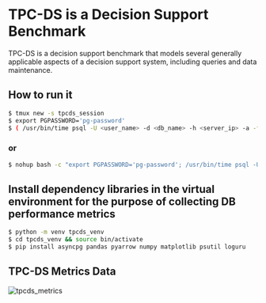 # TPC-DS is a Decision Support Benchmark

TPC-DS is a decision support benchmark that models several generally applicable aspects of a decision
support system, including queries and data maintenance.

## How to run it

```sh
$ tmux new -s tpcds_session
$ export PGPASSWORD='pg-password'
$ ( /usr/bin/time psql -U <user_name> -d <db_name> -h <server_ip> -a -f <tpcds_query.sql> ) >tpcds.log 2>&1
```

### or

```sh
$ nohup bash -c "export PGPASSWORD='pg-password'; /usr/bin/time psql -U <user_name> -d <db_name> -h <server_ip> -a -f <tpcds_query.sql>" >tpcds.log 2>&1 &
```

## Install dependency libraries in the virtual environment for the purpose of collecting DB performance metrics

```sh
$ python -m venv tpcds_venv
$ cd tpcds_venv && source bin/activate
$ pip install asyncpg pandas pyarrow numpy matplotlib psutil loguru
```

## TPC-DS Metrics Data
![tpcds_metrics](https://github.com/binbjz/tpcds_pg/blob/master/tpcds_metrics_data.png)
